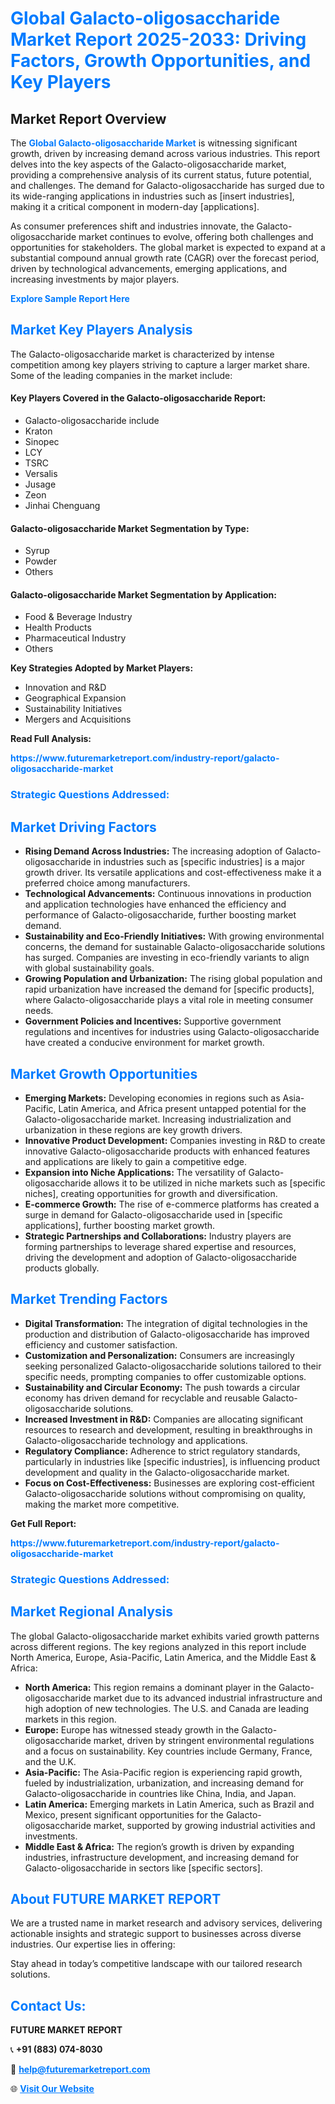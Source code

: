 <h1 style="color: #007BFF;">Global Galacto-oligosaccharide Market Report 2025-2033: Driving Factors, Growth Opportunities, and Key Players</h1>

<section id="overview">
<h2>Market Report Overview</h2>
<p>The <a href="https://www.futuremarketreport.com/industry-report/galacto-oligosaccharide-market" style="color: #007BFF; text-decoration: none;"><strong>Global Galacto-oligosaccharide Market</strong></a> is witnessing significant growth, driven by increasing demand across various industries. This report delves into the key aspects of the Galacto-oligosaccharide market, providing a comprehensive analysis of its current status, future potential, and challenges. The demand for Galacto-oligosaccharide has surged due to its wide-ranging applications in industries such as [insert industries], making it a critical component in modern-day [applications].</p>
<p>As consumer preferences shift and industries innovate, the Galacto-oligosaccharide market continues to evolve, offering both challenges and opportunities for stakeholders. The global market is expected to expand at a substantial compound annual growth rate (CAGR) over the forecast period, driven by technological advancements, emerging applications, and increasing investments by major players.</p>
</section>

<section id="overview">
<p><a href="https://www.futuremarketreport.com/request-sample/reportId=100801" style="color: #007BFF; text-decoration: none;"><strong>Explore Sample Report Here</strong></a></p>
</section>

<section id="key-players">
<h2 style="color: #007BFF;">Market Key Players Analysis</h2>
<p>The Galacto-oligosaccharide market is characterized by intense competition among key players striving to capture a larger market share. Some of the leading companies in the market include:</p>
<h4>Key Players Covered in the Galacto-oligosaccharide Report:</h4>
<ul><li>Galacto-oligosaccharide include</li><li>Kraton</li><li>Sinopec</li><li>LCY</li><li>TSRC</li><li>Versalis</li><li>Jusage</li><li>Zeon</li><li>Jinhai Chenguang</li></ul>
<h4>Galacto-oligosaccharide Market Segmentation by Type:</h4>
<ul><li>Syrup</li><li>Powder</li><li>Others</li></ul>

<h4>Galacto-oligosaccharide Market Segmentation by Application:</h4>
<ul><li>Food &amp; Beverage Industry</li><li>Health Products</li><li>Pharmaceutical Industry</li><li>Others</li></ul>
<p><strong>Key Strategies Adopted by Market Players:</strong></p>
<ul>
<li>Innovation and R&D</li>
<li>Geographical Expansion</li>
<li>Sustainability Initiatives</li>
<li>Mergers and Acquisitions</li>
</ul>
</section>

<section>
<p><strong>Read Full Analysis: </strong></p><a href="https://www.futuremarketreport.com/industry-report/galacto-oligosaccharide-market" style="color: #007BFF; text-decoration: none;"><strong>https://www.futuremarketreport.com/industry-report/galacto-oligosaccharide-market</strong></a>
<h3 style="color: #007BFF;">Strategic Questions Addressed:</h3>
</section>

<section id="driving-factors">
<h2 style="color: #007BFF;">Market Driving Factors</h2>
<ul>
<li><strong>Rising Demand Across Industries:</strong> The increasing adoption of Galacto-oligosaccharide in industries such as [specific industries] is a major growth driver. Its versatile applications and cost-effectiveness make it a preferred choice among manufacturers.</li>
<li><strong>Technological Advancements:</strong> Continuous innovations in production and application technologies have enhanced the efficiency and performance of Galacto-oligosaccharide, further boosting market demand.</li>
<li><strong>Sustainability and Eco-Friendly Initiatives:</strong> With growing environmental concerns, the demand for sustainable Galacto-oligosaccharide solutions has surged. Companies are investing in eco-friendly variants to align with global sustainability goals.</li>
<li><strong>Growing Population and Urbanization:</strong> The rising global population and rapid urbanization have increased the demand for [specific products], where Galacto-oligosaccharide plays a vital role in meeting consumer needs.</li>
<li><strong>Government Policies and Incentives:</strong> Supportive government regulations and incentives for industries using Galacto-oligosaccharide have created a conducive environment for market growth.</li>
</ul>
</section>

<section id="growth-opportunities">
<h2 style="color: #007BFF;">Market Growth Opportunities</h2>
<ul>
<li><strong>Emerging Markets:</strong> Developing economies in regions such as Asia-Pacific, Latin America, and Africa present untapped potential for the Galacto-oligosaccharide market. Increasing industrialization and urbanization in these regions are key growth drivers.</li>
<li><strong>Innovative Product Development:</strong> Companies investing in R&D to create innovative Galacto-oligosaccharide products with enhanced features and applications are likely to gain a competitive edge.</li>
<li><strong>Expansion into Niche Applications:</strong> The versatility of Galacto-oligosaccharide allows it to be utilized in niche markets such as [specific niches], creating opportunities for growth and diversification.</li>
<li><strong>E-commerce Growth:</strong> The rise of e-commerce platforms has created a surge in demand for Galacto-oligosaccharide used in [specific applications], further boosting market growth.</li>
<li><strong>Strategic Partnerships and Collaborations:</strong> Industry players are forming partnerships to leverage shared expertise and resources, driving the development and adoption of Galacto-oligosaccharide products globally.</li>
</ul>
</section>

<section id="trending-factors">
<h2 style="color: #007BFF;">Market Trending Factors</h2>
<ul>
<li><strong>Digital Transformation:</strong> The integration of digital technologies in the production and distribution of Galacto-oligosaccharide has improved efficiency and customer satisfaction.</li>
<li><strong>Customization and Personalization:</strong> Consumers are increasingly seeking personalized Galacto-oligosaccharide solutions tailored to their specific needs, prompting companies to offer customizable options.</li>
<li><strong>Sustainability and Circular Economy:</strong> The push towards a circular economy has driven demand for recyclable and reusable Galacto-oligosaccharide solutions.</li>
<li><strong>Increased Investment in R&D:</strong> Companies are allocating significant resources to research and development, resulting in breakthroughs in Galacto-oligosaccharide technology and applications.</li>
<li><strong>Regulatory Compliance:</strong> Adherence to strict regulatory standards, particularly in industries like [specific industries], is influencing product development and quality in the Galacto-oligosaccharide market.</li>
<li><strong>Focus on Cost-Effectiveness:</strong> Businesses are exploring cost-efficient Galacto-oligosaccharide solutions without compromising on quality, making the market more competitive.</li>
</ul>
</section>

<section>
<p><strong>Get Full Report: </strong></p><a href="https://www.futuremarketreport.com/industry-report/galacto-oligosaccharide-market" style="color: #007BFF; text-decoration: none;"><strong>https://www.futuremarketreport.com/industry-report/galacto-oligosaccharide-market</strong></a>
<h3 style="color: #007BFF;">Strategic Questions Addressed:</h3>
</section>


<section id="regional-analysis">
<h2 style="color: #007BFF;">Market Regional Analysis</h2>
<p>The global Galacto-oligosaccharide market exhibits varied growth patterns across different regions. The key regions analyzed in this report include North America, Europe, Asia-Pacific, Latin America, and the Middle East & Africa:</p>
<ul>
<li><strong>North America:</strong> This region remains a dominant player in the Galacto-oligosaccharide market due to its advanced industrial infrastructure and high adoption of new technologies. The U.S. and Canada are leading markets in this region.</li>
<li><strong>Europe:</strong> Europe has witnessed steady growth in the Galacto-oligosaccharide market, driven by stringent environmental regulations and a focus on sustainability. Key countries include Germany, France, and the U.K.</li>
<li><strong>Asia-Pacific:</strong> The Asia-Pacific region is experiencing rapid growth, fueled by industrialization, urbanization, and increasing demand for Galacto-oligosaccharide in countries like China, India, and Japan.</li>
<li><strong>Latin America:</strong> Emerging markets in Latin America, such as Brazil and Mexico, present significant opportunities for the Galacto-oligosaccharide market, supported by growing industrial activities and investments.</li>
<li><strong>Middle East & Africa:</strong> The region’s growth is driven by expanding industries, infrastructure development, and increasing demand for Galacto-oligosaccharide in sectors like [specific sectors].</li>
</ul>
</section>

<footer>
<h2 style="color: #007BFF;">About FUTURE MARKET REPORT</h2>
<p>We are a trusted name in market research and advisory services, delivering actionable insights and strategic support to businesses across diverse industries. Our expertise lies in offering:</p>

<p>Stay ahead in today’s competitive landscape with our tailored research solutions.</p>

<h2 style="color: #007BFF;">Contact Us:</h2>
<p><strong>FUTURE MARKET REPORT</strong></p>
<p>📞 <strong>+91 (883) 074-8030</strong></p>
<p>📧 <strong><a href="mailto:help@futuremarketreport.com" style="color: #007BFF;">help@futuremarketreport.com</a></strong></p>
<p>🌐 <strong><a href="https://www.futuremarketreport.com/" style="color: #007BFF;">Visit Our Website</a></strong></p>
</footer>